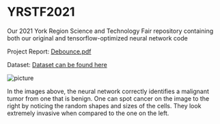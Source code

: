 # YRSTF2021
Our 2021 York Region Science and Technology Fair repository containing both our original and tensorflow-optimized neural network code

Project Report:
[Debounce.pdf](https://github.com/KoralK5/YRSTF2021/files/6254010/Debounce.pdf)

Dataset:
[Dataset can be found here](https://www.kaggle.com/c/histopathologic-cancer-detection)


![picture](https://user-images.githubusercontent.com/62809012/113470838-76ef6280-9426-11eb-8cd8-2e638ea22740.JPG)

In the images above, the neural network correctly identifies a malignant tumor from one that is benign. One can spot cancer on the image to the right by noticing the random shapes and sizes of the cells. They look extremely invasive when compared to the one on the left.
